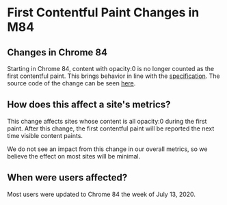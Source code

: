 # First Contentful Paint Changes in M84

## Changes in Chrome 84
Starting in Chrome 84, content with opacity:0 is no longer counted as the
first contentful paint. This brings behavior in line with the
[specification](https://www.w3.org/TR/paint-timing/).
The source code of the change can be seen
[here](https://chromium-review.googlesource.com/c/chromium/src/+/2145134).

## How does this affect a site's metrics?

This change affects sites whose content is all opacity:0 during the first paint.
After this change, the first contentful paint will be reported the next time
visible content paints.

We do not see an impact from this change in our overall metrics, so we believe
the effect on most sites will be minimal.

## When were users affected?

Most users were updated to Chrome 84 the week of July 13, 2020.
